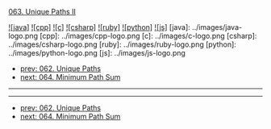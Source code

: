 [063. Unique Paths II](https://leetcode.com/problems/unique-paths-ii/)

[![java]](../java/063-unique-paths-ii.md)
[![cpp]](../cpp/063-unique-paths-ii.md)
[![c]](../c/063-unique-paths-ii.md)
[![csharp]](../csharp/063-unique-paths-ii.md)
[![ruby]](../ruby/063-unique-paths-ii.md)
[![python]](../python/063-unique-paths-ii.md)
[![js]](../js/063-unique-paths-ii.md)
[java]: ../images/java-logo.png
[cpp]: ../images/cpp-logo.png
[c]: ../images/c-logo.png
[csharp]: ../images/csharp-logo.png
[ruby]: ../images/ruby-logo.png
[python]: ../images/python-logo.png
[js]: ../images/js-logo.png

- [prev: 062. Unique Paths](062-unique-paths.md)
- [next: 064. Minimum Path Sum](064-minimum-path-sum.md)

---



---

- [prev: 062. Unique Paths](062-unique-paths.md)
- [next: 064. Minimum Path Sum](064-minimum-path-sum.md)
